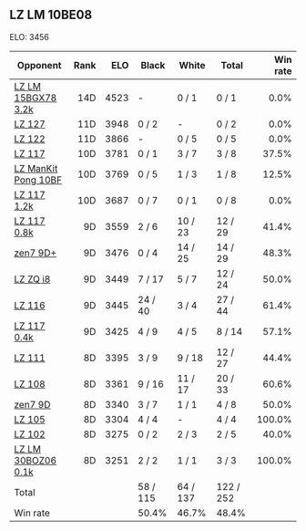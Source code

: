 ## LZ LM 10BE08 ##

ELO: 3456

Opponent | Rank | ELO | Black | White | Total | Win rate
---------|-----:|----:|-------|-------|-------|-------:
[LZ LM 15BGX78 3.2k](LZ%20LM%2015BGX78%203.2k.md) | 14D | 4523 | - | 0 / 1 | 0 / 1 | 0.0%
[LZ 127](LZ%20127.md) | 11D | 3948 | 0 / 2 | - | 0 / 2 | 0.0%
[LZ 122](LZ%20122.md) | 11D | 3866 | - | 0 / 5 | 0 / 5 | 0.0%
[LZ 117](LZ%20117.md) | 10D | 3781 | 0 / 1 | 3 / 7 | 3 / 8 | 37.5%
[LZ ManKit Pong 10BF](LZ%20ManKit%20Pong%2010BF.md) | 10D | 3769 | 0 / 5 | 1 / 3 | 1 / 8 | 12.5%
[LZ 117 1.2k](LZ%20117%201.2k.md) | 10D | 3687 | 0 / 7 | 0 / 1 | 0 / 8 | 0.0%
[LZ 117 0.8k](LZ%20117%200.8k.md) | 9D | 3559 | 2 / 6 | 10 / 23 | 12 / 29 | 41.4%
[zen7 9D+](zen7%209D+.md) | 9D | 3476 | 0 / 4 | 14 / 25 | 14 / 29 | 48.3%
[LZ ZQ i8](LZ%20ZQ%20i8.md) | 9D | 3449 | 7 / 17 | 5 / 7 | 12 / 24 | 50.0%
[LZ 116](LZ%20116.md) | 9D | 3445 | 24 / 40 | 3 / 4 | 27 / 44 | 61.4%
[LZ 117 0.4k](LZ%20117%200.4k.md) | 9D | 3425 | 4 / 9 | 4 / 5 | 8 / 14 | 57.1%
[LZ 111](LZ%20111.md) | 8D | 3395 | 3 / 9 | 9 / 18 | 12 / 27 | 44.4%
[LZ 108](LZ%20108.md) | 8D | 3361 | 9 / 16 | 11 / 17 | 20 / 33 | 60.6%
[zen7 9D](zen7%209D.md) | 8D | 3340 | 3 / 7 | 1 / 1 | 4 / 8 | 50.0%
[LZ 105](LZ%20105.md) | 8D | 3304 | 4 / 4 | - | 4 / 4 | 100.0%
[LZ 102](LZ%20102.md) | 8D | 3275 | 0 / 2 | 2 / 3 | 2 / 5 | 40.0%
[LZ LM 30BOZ06 0.1k](LZ%20LM%2030BOZ06%200.1k.md) | 8D | 3251 | 2 / 2 | 1 / 1 | 3 / 3 | 100.0%
Total | | | 58 / 115 | 64 / 137 | 122 / 252 | 
Win rate| | | 50.4% | 46.7% | 48.4% | 

